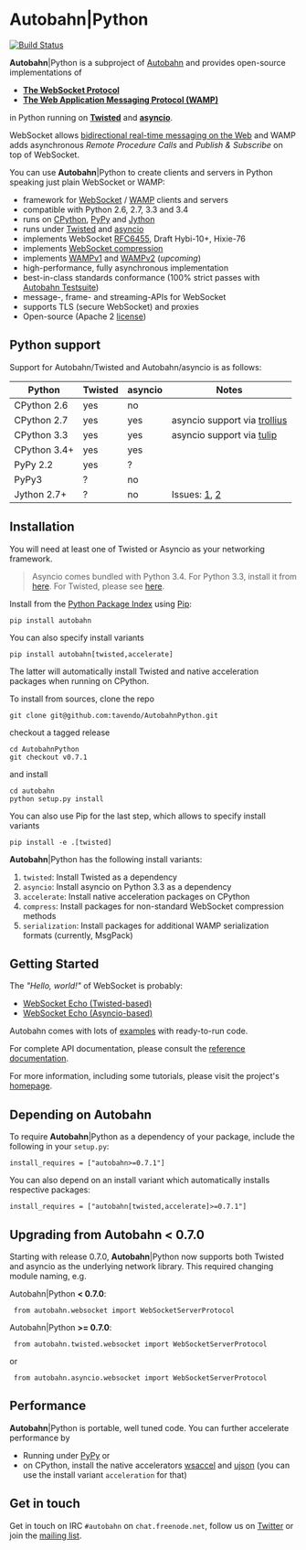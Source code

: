 # Autobahn|Python

[![Build Status](https://travis-ci.org/tavendo/AutobahnPython.png?branch=master)](https://travis-ci.org/tavendo/AutobahnPython)

**Autobahn**|Python is a subproject of [Autobahn](http://autobahn.ws/) and provides open-source implementations of

* **[The WebSocket Protocol](http://tools.ietf.org/html/rfc6455)**
* **[The Web Application Messaging Protocol (WAMP)](http://wamp.ws/)**

in Python running on [**Twisted**](http://twistedmatrix.com/) and [**asyncio**](http://docs.python.org/3.4/library/asyncio.html).

WebSocket allows [bidirectional real-time messaging on the Web](http://tavendo.com/blog/post/websocket-why-what-can-i-use-it/) and WAMP adds asynchronous *Remote Procedure Calls* and *Publish & Subscribe* on top of WebSocket. 

You can use **Autobahn**|Python to create clients and servers in Python speaking just plain WebSocket or WAMP:

* framework for [WebSocket](http://tools.ietf.org/html/rfc6455) / [WAMP](http://wamp.ws/) clients and servers
* compatible with Python 2.6, 2.7, 3.3 and 3.4
* runs on [CPython](http://python.org/), [PyPy](http://pypy.org/) and [Jython](http://jython.org/)
* runs under [Twisted](http://twistedmatrix.com/) and [asyncio](http://docs.python.org/3.4/library/asyncio.html)
* implements WebSocket [RFC6455](http://tools.ietf.org/html/rfc6455), Draft Hybi-10+, Hixie-76
* implements [WebSocket compression](http://tools.ietf.org/html/draft-ietf-hybi-permessage-compression)
* implements [WAMPv1](http://wamp.ws/spec/) and [WAMPv2](https://github.com/tavendo/WAMP/blob/master/spec/README.md) (*upcoming*)
* high-performance, fully asynchronous implementation
* best-in-class standards conformance (100% strict passes with [Autobahn Testsuite](http://autobahn.ws/testsuite))
* message-, frame- and streaming-APIs for WebSocket
* supports TLS (secure WebSocket) and proxies
* Open-source (Apache 2 [license](https://github.com/tavendo/AutobahnPython/blob/master/LICENSE))

## Python support

Support for Autobahn/Twisted and Autobahn/asyncio is as follows:

| Python        | Twisted   | asyncio | Notes |
|---------------|-----------|---------|-------|
| CPython 2.6	| yes       | no      | |
| CPython 2.7	| yes       | yes     | asyncio support via [trollius](https://pypi.python.org/pypi/trollius/) |
| CPython 3.3	| yes       | yes     | asyncio support via [tulip](https://pypi.python.org/pypi/asyncio/) |
| CPython 3.4+	| yes       | yes     | |
| PyPy 2.2	    | yes       | ?       | |
| PyPy3         | ?	        | no      | |
| Jython 2.7+   | ?	        | no      | Issues: [1](http://twistedmatrix.com/trac/ticket/3413), [2](http://twistedmatrix.com/trac/ticket/6746) |

## Installation

You will need at least one of Twisted or Asyncio as your networking framework.

> Asyncio comes bundled with Python 3.4. For Python 3.3, install it from [here](https://pypi.python.org/pypi/asyncio). For Twisted, please see [here](http://twistedmatrix.com/).

Install from the [Python Package Index](http://pypi.python.org/pypi/autobahn) using [Pip](http://www.pip-installer.org/en/latest/installing.html):

	pip install autobahn

You can also specify install variants

	pip install autobahn[twisted,accelerate]

The latter will automatically install Twisted and native acceleration packages when running on CPython.

To install from sources, clone the repo

	git clone git@github.com:tavendo/AutobahnPython.git

checkout a tagged release

	cd AutobahnPython
	git checkout v0.7.1

and install

	cd autobahn
	python setup.py install

You can also use Pip for the last step, which allows to specify install variants

	pip install -e .[twisted]

**Autobahn**|Python has the following install variants:

 1. `twisted`: Install Twisted as a dependency
 2. `asyncio`: Install asyncio on Python 3.3 as a dependency
 3. `accelerate`: Install native acceleration packages on CPython
 4. `compress`: Install packages for non-standard WebSocket compression methods
 5. `serialization`: Install packages for additional WAMP serialization formats (currently, MsgPack)


## Getting Started

The *"Hello, world!"* of WebSocket is probably:

 * [WebSocket Echo (Twisted-based)](https://github.com/tavendo/AutobahnPython/tree/master/examples/twisted/websocket/echo)
 * [WebSocket Echo (Asyncio-based)](https://github.com/tavendo/AutobahnPython/tree/master/examples/asyncio/websocket/echo)

Autobahn comes with lots of [examples](https://github.com/tavendo/AutobahnPython/tree/master/examples) with ready-to-run code.

For complete API documentation, please consult the [reference documentation](http://autobahn.ws/python/reference/).

For more information, including some tutorials, please visit the project's [homepage](http://autobahn.ws/python).


## Depending on Autobahn

To require **Autobahn**|Python as a dependency of your package, include the following in your `setup.py`:

	install_requires = ["autobahn>=0.7.1"]

You can also depend on an install variant which automatically installs respective packages:

	install_requires = ["autobahn[twisted,accelerate]>=0.7.1"]


## Upgrading from Autobahn < 0.7.0

Starting with release 0.7.0, **Autobahn**|Python now supports both Twisted and asyncio as the underlying network library. This required changing module naming, e.g.

Autobahn|Python **< 0.7.0**:

     from autobahn.websocket import WebSocketServerProtocol

Autobahn|Python **>= 0.7.0**:

     from autobahn.twisted.websocket import WebSocketServerProtocol

or

     from autobahn.asyncio.websocket import WebSocketServerProtocol 


## Performance

**Autobahn**|Python is portable, well tuned code. You can further accelerate performance by

* Running under [PyPy](http://pypy.org/) or
* on CPython, install the native accelerators [wsaccel](https://pypi.python.org/pypi/wsaccel/) and [ujson](https://pypi.python.org/pypi/ujson/) (you can use the install variant `acceleration` for that)


## Get in touch

Get in touch on IRC `#autobahn` on `chat.freenode.net`, follow us on [Twitter](https://twitter.com/autobahnws) or join the [mailing list](http://groups.google.com/group/autobahnws).

